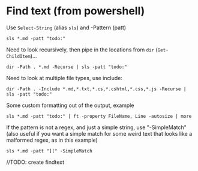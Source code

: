 # Find text (from powershell)

Use `Select-String` (alias `sls`) and -Pattern (patt)

    sls *.md -patt "todo:"

Need to look recursively, then pipe in the locations from `dir` (`Get-ChildItem`)...

    dir -Path . *.md -Recurse | sls -patt "todo:"

Need to look at multiple file types, use include:

    dir -Path . -Include *.md,*.txt,*.cs,*.cshtml,*.css,*.js -Recurse | sls -patt "todo:"


Some custom formatting out of the output, example

    sls *.md -patt "todo:" | ft -property FileName, Line -autosize | more


If the pattern is not a regex, and just a simple string, use "-SimpleMatch"  (also useful if you want a simple match for some weird text that looks like a malformed regex, as in this example)

    sls *.md -patt "](" -SimpleMatch

//TODO: create findtext 
